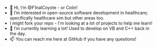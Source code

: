 - 👋 Hi, I’m @F1nalCoyote - or Colin!
- 👀 I’m interested in open-source software development in healthcare; specifically healthcare sim but other areas too.
-    I might fork your repo - I'm looking at a lot of projects to help me learn!
- 🌱 I’m currently learning a lot! Used to develop on VB and C++ back in the day.
- 📫 You can reach me here at GitHub if you have any questions! 

<!---
F1nalCoyote/F1nalCoyote is a ✨ special ✨ repository because its `README.md` (this file) appears on your GitHub profile.
You can click the Preview link to take a look at your changes.
--->
